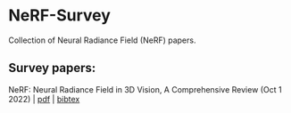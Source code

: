# NeRF-Survey
Collection of Neural Radiance Field  (NeRF) papers.


## Survey papers:
NeRF: Neural Radiance Field in 3D Vision, A Comprehensive Review (Oct 1 2022) | [pdf](https://arxiv.org/abs/2210.00379) | [bibtex](https://github.com/kyle-gao/NeRF-Survey/blob/main/Citations/gao2022nerf)
